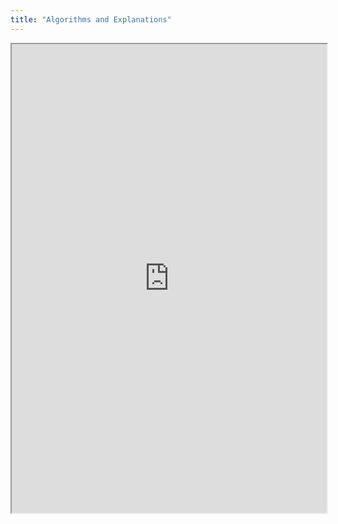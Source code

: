 ```yaml
---
title: "Algorithms and Explanations"
---
```



<iframe height="750" width="100%" src="https://ewelton.github.io/ktest/wiki.html#Algorithms%20and%20Explanations"></iframe>

